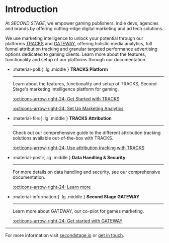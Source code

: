 # Introduction

At *SECOND STAGE*, we empower gaming publishers, indie devs, agencies and brands by offering cutting-edge digital marketing and ad tech solutions.

We use marketing intelligence to unlock your potential through our platforms [TRACKS](https://tracks.secondstage.io) and [GATEWAY](https://secondstage.io/gateway/), offering holistic media analytics, full funnel attribution tracking and granular targeted performance advertising options dedicated to gaming clients. Learn more about the features, functionality and setup of our platforms through our documentation.


<div class="grid cards" markdown>

-   :material-poll:{ .lg .middle } __TRACKS Platform__

    ---

    Learn about the features, functionality and setup of TRACKS, Second Stage's marketing intelligence platform for gaming.

    [:octicons-arrow-right-24: Get Started with TRACKS](/tracks/overview/)
    
    [:octicons-arrow-right-24: Set Up Marketing Analytics](/tracks/marketing-analytics/)

-   :material-file:{ .lg .middle } __TRACKS Attribution__

    ---

    Check out our comprehensive guide to the different attribution tracking solutions available out-of-the-box with TRACKS.

    [:octicons-arrow-right-24: Use attribution tracking with TRACKS](/tracks/attribution-tracking/)

-   :material-post:{ .lg .middle } __Data Handling & Security__

    ---

    For more details on data handling and security, see our comprehensive documentation.

    [:octicons-arrow-right-24: Learn more](/tracks/data-security/)


-   :material-information:{ .lg .middle } __Second Stage GATEWAY__

    ---

    Learn more about GATEWAY, our co-pilot for games marketing.

    [:octicons-arrow-right-24: Get started with GATEWAY](https://secondstage.io/gateway)

</div>

---

For more information visit [secondstage.io](https://secondstage.io) or [get in touch](https://secondstage.io/contact/).
